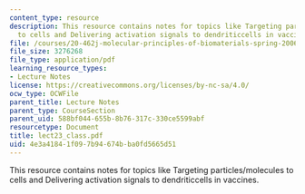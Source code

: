 ```yaml
---
content_type: resource
description: This resource contains notes for topics like Targeting particles/molecules
  to cells and Delivering activation signals to dendriticcells in vaccines.
file: /courses/20-462j-molecular-principles-of-biomaterials-spring-2006/4e3a41841f097b94674bba0fd5665d51_lect23_class.pdf
file_size: 3276268
file_type: application/pdf
learning_resource_types:
- Lecture Notes
license: https://creativecommons.org/licenses/by-nc-sa/4.0/
ocw_type: OCWFile
parent_title: Lecture Notes
parent_type: CourseSection
parent_uid: 588bf044-655b-8b76-317c-330ce5599abf
resourcetype: Document
title: lect23_class.pdf
uid: 4e3a4184-1f09-7b94-674b-ba0fd5665d51
---
```

This resource contains notes for topics like Targeting particles/molecules to cells and Delivering activation signals to dendriticcells in vaccines.